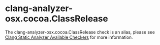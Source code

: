 clang-analyzer-osx.cocoa.ClassRelease
=====================================

The clang-analyzer-osx.cocoa.ClassRelease check is an alias, please see
[Clang Static Analyzer Available Checkers](https://clang.llvm.org/docs/analyzer/checkers.html#osx-cocoa-classrelease)
for more information.
